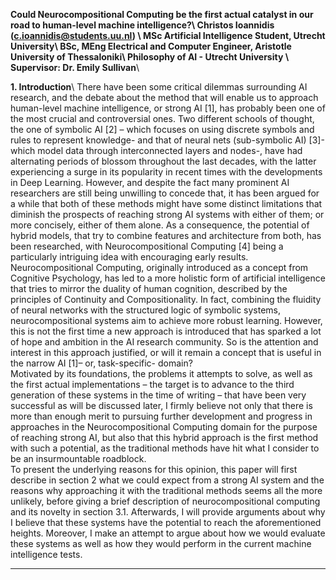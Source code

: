 **Could Neurocompositional Computing be the first actual catalyst in our road to human-level machine intelligence?\\
Christos Ioannidis (c.ioannidis@students.uu.nl) \\
MSc Artificial Intelligence Student, Utrecht University\\ 
BSc, MEng Electrical and Computer Engineer, Aristotle University of Thessaloniki\\ 
Philosophy of AI - Utrecht University \\
Supervisor: Dr. Emily Sullivan**\\
 
 
**1. Introduction**\\
There have been some critical dilemmas surrounding AI research, and the debate 
about the method that will enable us to approach human-level machine intelligence, or 
strong AI [1], has probably been one of the most crucial and controversial ones. Two 
different schools of thought, the one of symbolic AI [2] – which focuses on using discrete 
symbols and rules to represent knowledge- and that of neural nets (sub-symbolic AI) [3]- 
which model data through interconnected layers and nodes-, have had alternating periods 
of blossom throughout the last decades, with the latter experiencing a surge in its popularity 
in recent times with the developments in Deep Learning. However, and despite the fact 
many prominent AI researchers are still being unwilling to concede that, it has been argued 
for a while that both of these methods might have some distinct limitations that diminish 
the prospects of reaching strong AI systems with either of them; or more concisely, either of 
them alone. As a consequence, the potential of hybrid models, that try to combine features 
and architecture from both, has been researched, with Neurocompositional Computing [4] 
being a particularly intriguing idea with encouraging early results. 
Neurocompositional Computing, originally introduced as a concept from Cognitive 
Psychology, has led to a more holistic form of artificial intelligence that tries to mirror the 
duality of human cognition, described by the principles of Continuity and Compositionality. 
In fact, combining the fluidity of neural networks with the structured logic of symbolic 
systems, neurocompositional systems aim to achieve more robust learning. However, this is 
not the first time a new approach is introduced that has sparked a lot of hope and ambition 
in the AI research community. So is the attention and interest in this approach justified, or 
will it remain a concept that is useful in the narrow AI [1]– or, task-specific- domain?  
Motivated by its foundations, the problems it attempts to solve, as well as the first actual 
implementations – the target is to advance to the third generation of these systems in the 
time of writing – that have been very successful as will be discussed later, I firmly believe 
not only that there is more than enough merit to pursuing further development and 
progress in approaches in the Neurocompositional Computing domain for the purpose of 
reaching strong AI, but also that this hybrid approach is the first method with such a 
potential, as the traditional methods have hit what I consider to be an insurmountable 
roadblock.  
To present the underlying reasons for this opinion, this paper will first describe in 
section 2 what we could expect from a strong AI system and the reasons why approaching it 
with the traditional methods seems all the more unlikely, before giving a brief description of 
neurocompositional computing and its novelty in section 3.1. Afterwards, I will provide 
arguments about why I believe that these systems have the potential to reach the 
aforementioned heights. Moreover, I make an attempt to argue about how we would 
evaluate these systems as well as how they would perform in the current machine 
intelligence tests. 
***
